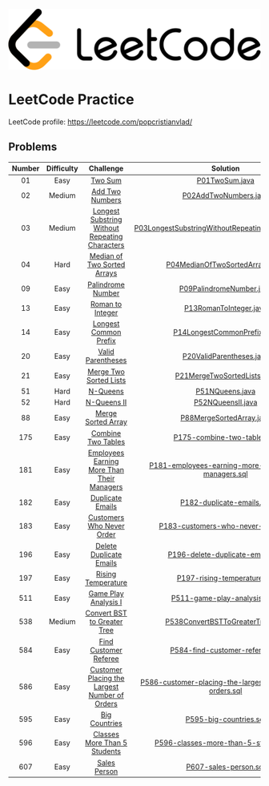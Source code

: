 ![Alt text](leetcode.png)

# LeetCode Practice

LeetCode profile: https://leetcode.com/popcristianvlad/

## Problems

| Number | Difficulty |                                                            Challenge                                                            |                                                                          Solution                                                                          |
|:------:|:----------:|:-------------------------------------------------------------------------------------------------------------------------------:|:----------------------------------------------------------------------------------------------------------------------------------------------------------:|
|   01   |    Easy    |                                        [Two Sum](https://leetcode.com/problems/two-sum/)                                        |                                         [P01TwoSum.java](src/com/popcristianvlad/leetcode/practice/P01TwoSum.java)                                         |
|   02   |   Medium   |                                [Add Two Numbers](https://leetcode.com/problems/add-two-numbers/)                                |                                  [P02AddTwoNumbers.java](src/com/popcristianvlad/leetcode/practice/P02AddTwoNumbers.java)                                  |
|   03   |   Medium   | [Longest Substring Without Repeating Characters](https://leetcode.com/problems/longest-substring-without-repeating-characters/) |     [P03LongestSubstringWithoutRepeatingCharacters.java](src/com/popcristianvlad/leetcode/practice/P03LongestSubstringWithoutRepeatingCharacters.java)     |
|   04   |    Hard    |                    [Median of Two Sorted Arrays](https://leetcode.com/problems/median-of-two-sorted-arrays/)                    |                        [P04MedianOfTwoSortedArrays.java](src/com/popcristianvlad/leetcode/practice/P04MedianOfTwoSortedArrays.java)                        |
|   09   |    Easy    |                              [Palindrome Number](https://leetcode.com/problems/palindrome-number/)                              |                               [P09PalindromeNumber.java](src/com/popcristianvlad/leetcode/practice/P09PalindromeNumber.java)                               |
|   13   |    Easy    |                               [Roman to Integer](https://leetcode.com/problems/roman-to-integer/)                               |                                 [P13RomanToInteger.java](src/com/popcristianvlad/leetcode/practice/P13RomanToInteger.java)                                 |
|   14   |    Easy    |                          [Longest Common Prefix](https://leetcode.com/problems/longest-common-prefix/)                          |                            [P14LongestCommonPrefix.java](src/com/popcristianvlad/leetcode/practice/P14LongestCommonPrefix.java)                            |
|   20   |    Easy    |                              [Valid Parentheses](https://leetcode.com/problems/valid-parentheses/)                              |                               [P20ValidParentheses.java](src/com/popcristianvlad/leetcode/practice/P20ValidParentheses.java)                               |
|   21   |    Easy    |                         [Merge Two Sorted Lists](https://leetcode.com/problems/merge-two-sorted-lists/)                         |                            [P21MergeTwoSortedLists.java](src/com/popcristianvlad/leetcode/practice/P21MergeTwoSortedLists.java)                            |
|   51   |    Hard    |                                       [N-Queens](https://leetcode.com/problems/n-queens/)                                       |                                        [P51NQueens.java](src/com/popcristianvlad/leetcode/practice/P51NQueens.java)                                        |
|   52   |    Hard    |                                    [N-Queens II](https://leetcode.com/problems/n-queens-ii/)                                    |                                      [P52NQueensII.java](src/com/popcristianvlad/leetcode/practice/P52NQueensII.java)                                      |
|   88   |    Easy    |                             [Merge Sorted Array](https://leetcode.com/problems/merge-sorted-array/)                             |                               [P88MergeSortedArray.java](src/com/popcristianvlad/leetcode/practice/P88MergeSortedArray.java)                               |
|  175   |    Easy    |                             [Combine Two Tables](https://leetcode.com/problems/combine-two-tables/)                             |                            [P175-combine-two-tables.sql](src/com/popcristianvlad/leetcode/practice/P175-combine-two-tables.sql)                            |
|  181   |    Easy    |     [Employees Earning More Than Their Managers](https://leetcode.com/problems/employees-earning-more-than-their-managers/)     |    [P181-employees-earning-more-than-their-managers.sql](src/com/popcristianvlad/leetcode/practice/P181-employees-earning-more-than-their-managers.sql)    |
|  182   |    Easy    |                               [Duplicate Emails](https://leetcode.com/problems/duplicate-emails/)                               |                              [P182-duplicate-emails.sql](src/com/popcristianvlad/leetcode/practice/P182-duplicate-emails.sql)                              |
|  183   |    Easy    |                      [Customers Who Never Order](https://leetcode.com/problems/customers-who-never-order/)                      |                     [P183-customers-who-never-order.sql](src/com/popcristianvlad/leetcode/practice/P183-customers-who-never-order.sql)                     |
|  196   |    Easy    |                        [Delete Duplicate Emails](https://leetcode.com/problems/delete-duplicate-emails/)                        |                       [P196-delete-duplicate-emails.sql](src/com/popcristianvlad/leetcode/practice/P196-delete-duplicate-emails.sql)                       |
|  197   |    Easy    |                             [Rising Temperature](https://leetcode.com/problems/rising-temperature/)                             |                            [P197-rising-temperature.sql](src/com/popcristianvlad/leetcode/practice/P197-rising-temperature.sql)                            |
|  511   |    Easy    |                           [Game Play Analysis I](https://leetcode.com/problems/game-play-analysis-i/)                           |                          [P511-game-play-analysis-i.sql](src/com/popcristianvlad/leetcode/practice/P511-game-play-analysis-i.sql)                          |
|  538   |   Medium   |                    [Convert BST to Greater Tree](https://leetcode.com/problems/convert-bst-to-greater-tree/)                    |                       [P538ConvertBSTToGreaterTree.java](src/com/popcristianvlad/leetcode/practice/P538ConvertBSTToGreaterTree.java)                       |
|  584   |    Easy    |                          [Find Customer Referee](https://leetcode.com/problems/find-customer-referee/)                          |                         [P584-find-customer-referee.sql](src/com/popcristianvlad/leetcode/practice/P584-find-customer-referee.sql)                         |
|  586   |    Easy    |  [Customer Placing the Largest Number of Orders](https://leetcode.com/problems/customer-placing-the-largest-number-of-orders/)  | [P586-customer-placing-the-largest-number-of-orders.sql](src/com/popcristianvlad/leetcode/practice/P586-customer-placing-the-largest-number-of-orders.sql) |
|  595   |    Easy    |                                  [Big Countries](https://leetcode.com/problems/big-countries/)                                  |                                 [P595-big-countries.sql](src/com/popcristianvlad/leetcode/practice/P595-big-countries.sql)                                 |
|  596   |    Easy    |                   [Classes More Than 5 Students](https://leetcode.com/problems/classes-more-than-5-students/)                   |                  [P596-classes-more-than-5-students.sql](src/com/popcristianvlad/leetcode/practice/P596-classes-more-than-5-students.sql)                  |
|  607   |    Easy    |                                   [Sales Person](https://leetcode.com/problems/sales-person/)                                   |                                  [P607-sales-person.sql](src/com/popcristianvlad/leetcode/practice/P607-sales-person.sql)                                  |

